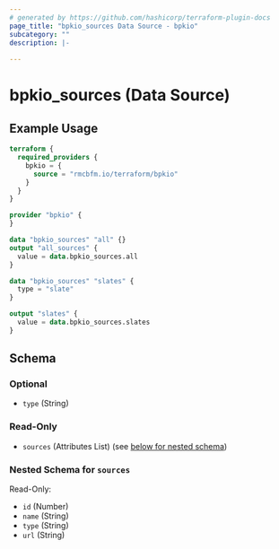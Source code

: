 ```yaml
---
# generated by https://github.com/hashicorp/terraform-plugin-docs
page_title: "bpkio_sources Data Source - bpkio"
subcategory: ""
description: |-
  
---
```


# bpkio_sources (Data Source)



## Example Usage

```terraform
terraform {
  required_providers {
    bpkio = {
      source = "rmcbfm.io/terraform/bpkio"
    }
  }
}

provider "bpkio" {
}

data "bpkio_sources" "all" {}
output "all_sources" {
  value = data.bpkio_sources.all
}

data "bpkio_sources" "slates" {
  type = "slate"
}

output "slates" {
  value = data.bpkio_sources.slates
}
```

<!-- schema generated by tfplugindocs -->
## Schema

### Optional

- `type` (String)

### Read-Only

- `sources` (Attributes List) (see [below for nested schema](#nestedatt--sources))

<a id="nestedatt--sources"></a>
### Nested Schema for `sources`

Read-Only:

- `id` (Number)
- `name` (String)
- `type` (String)
- `url` (String)

